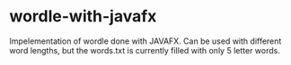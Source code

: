 # wordle-with-javafx

Impelementation of wordle done with JAVAFX. Can be used with different word lengths, but the words.txt is currently filled with only 5 letter words.

